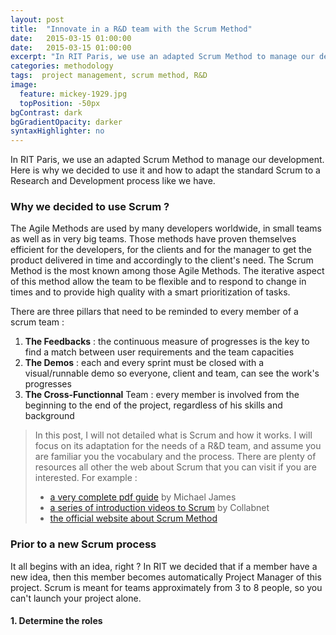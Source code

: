 ```yaml
---
layout: post
title:  "Innovate in a R&D team with the Scrum Method"
date:   2015-03-15 01:00:00
date:   2015-03-15 01:00:00
excerpt: "In RIT Paris, we use an adapted Scrum Method to manage our development. Here is why we decided to use it and how to adapt the standard Scrum to a Research and Development process like we have. ..."
categories: methodology
tags:  project management, scrum method, R&D
image:
  feature: mickey-1929.jpg
  topPosition: -50px
bgContrast: dark
bgGradientOpacity: darker
syntaxHighlighter: no
---
```

In RIT Paris, we use an adapted Scrum Method to manage our development. Here is why we decided to use it and how to adapt the standard Scrum to a Research and Development process like we have. 

### Why we decided to use Scrum ?
The Agile Methods are used by many developers worldwide, in small teams as well as in very big teams. Those methods have proven themselves efficient for the developers, for the clients and for the manager to get the product delivered in time and accordingly to the client's need. The Scrum Method is the most known among those Agile Methods. The iterative aspect of this method allow the team to be flexible and to respond to change in times and to provide high quality with a smart prioritization of tasks.

There are three pillars that need to be reminded to every member of a scrum team : 
1. **The Feedbacks** : the continuous measure of progresses is the key to find a match between user requirements and the team capacities
2. **The Demos** : each and every sprint must be closed with a visual/runnable demo so everyone, client and team, can see the work's progresses
3. **The Cross-Functionnal** Team : every member is involved from the beginning to the end of the project, regardless of his skills and background

> In this post, I will not detailed what is Scrum and how it works. I will focus on its adaptation for the needs of a R&D team, and assume you are familiar you the vocabulary and the process.
>There are plenty of resources all other the web about Scrum that you can visit if you are interested. For example :
> - [a very complete pdf guide](http://scrumreferencecard.com/ScrumReferenceCard.pdf) by Michael James
> - [a series of introduction videos to Scrum](https://www.youtube.com/watch?v=D8vT7G0WATM) by Collabnet
> - [the official website about Scrum Method](https://www.scrumalliance.org/why-scrum)
> 

### Prior to a new Scrum process
It all begins with an idea, right ? In RIT we decided that if a member have a new idea, then this member becomes automatically Project Manager of this project. Scrum is meant for teams approximately from 3 to 8 people, so you can't launch your project alone. 

#### 1. Determine the roles

